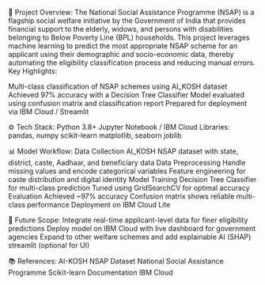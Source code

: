 📌 Project Overview: 
The National Social Assistance Programme (NSAP) is a flagship social welfare initiative by the Government of India that provides financial support to the elderly, widows, and persons with disabilities belonging to Below Poverty Line (BPL) households.
This project leverages machine learning to predict the most appropriate NSAP scheme for an applicant using their demographic and socio-economic data, thereby automating the eligibility classification process and reducing manual errors.
Key Highlights:

Multi-class classification of NSAP schemes using AI_KOSH dataset
Achieved 97% accuracy with a Decision Tree Classifier
Model evaluated using confusion matrix and classification report
Prepared for deployment via IBM Cloud / Streamlit

⚙️ Tech Stack: 
Python 3.8+
Jupyter Notebook / IBM Cloud
Libraries:
  pandas, numpy
  scikit-learn
  matplotlib, seaborn
  joblib

📊 Model Workflow: 
Data Collection
AI_KOSH NSAP dataset with state, district, caste, Aadhaar, and beneficiary data
Data Preprocessing
Handle missing values and encode categorical variables
Feature engineering for caste distribution and digital identity
Model Training
Decision Tree Classifier for multi-class prediction
Tuned using GridSearchCV for optimal accuracy
Evaluation
Achieved ~97% accuracy
Confusion matrix shows reliable multi-class performance
Deployment on IBM Cloud Lite

🚀 Future Scope: 
Integrate real-time applicant-level data for finer eligibility predictions
Deploy model on IBM Cloud with live dashboard for government agencies
Expand to other welfare schemes and add explainable AI (SHAP)
streamlit (optional for UI)

📚 References: 
AI-KOSH NSAP Dataset
National Social Assistance Programme
Scikit-learn Documentation
IBM Cloud

